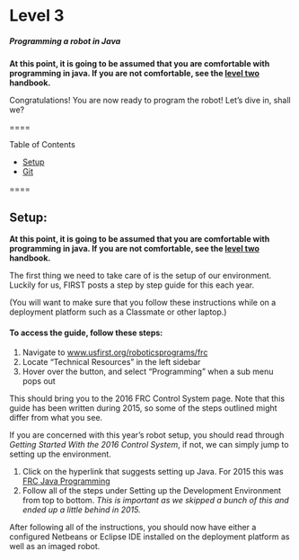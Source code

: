 # Level 3 #
##### *Programming a robot in Java* #####
**At this point, it is going to be assumed that you are comfortable with programming in java. If you are not comfortable, see the [level two](level-2.md) handbook.**

Congratulations! You are now ready to program the robot! Let’s dive in, shall we?

====

Table of Contents
* [Setup](#setup)
* [Git](#git)

====

## Setup: ##
**At this point, it is going to be assumed that you are comfortable with programming in java. If you are not comfortable, see the [level two](level-2.md) handbook.**

The first thing we need to take care of is the setup of our environment. Luckily for us, FIRST posts a step by step guide for this each year.

(You will want to make sure that you follow these instructions while on a deployment platform such as a Classmate or other laptop.)

#### To access the guide, follow these steps: ####

1.	Navigate to www.usfirst.org/roboticsprograms/frc
2.	Locate “Technical Resources” in the left sidebar
3.	Hover over the button, and select “Programming” when a sub menu pops out

This should bring you to the 2016 FRC Control System page. Note that this guide has been written during 2015, so some of the steps outlined might differ from what you see.

If you are concerned with this year’s robot setup, you should read through *Getting Started With the 2016 Control System*, if not, we can simply jump to setting up the environment.

1.	Click on the hyperlink that suggests setting up Java. For 2015 this was [FRC Java Programming](http://wpilib.screenstepslive.com/s/4485/m/13809)
2.	Follow all of the steps under Setting up the Development Environment from top to bottom. *This is important as we skipped a bunch of this and ended up a little behind in 2015.*

After following all of the instructions, you should now have either a configured Netbeans or Eclipse IDE installed on the deployment platform as well as an imaged robot.
